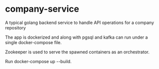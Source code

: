 # company-service
A typical golang backend service to handle API operations for a company repository 

The app is dockerized and along with pgsql and kafka can run under a single docker-compose file.

Zookeeper is used to serve the spawned containers as an orchestrator.

Run docker-compose up --build. 
